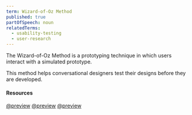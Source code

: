 ```yaml
---
term: Wizard-of-Oz Method
published: true
partOfSpeech: noun
relatedTerms:
  - usability-testing
  - user-research
---
```


The Wizard-of-Oz Method is a prototyping technique in which users interact with a simulated prototype.

This method helps conversational designers test their designs before they are developed. 

#### Resources  

[@preview](https://uxfactor.wordpress.com/2018/11/27/voice-usability-testing-with-wizard-of-oz-lessons-learned/)
[@preview](http://www.usabilitybok.org/wizard-of-oz)
[@preview](https://en.wikipedia.org/wiki/Wizard_of_Oz_experiment)
